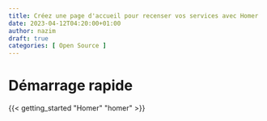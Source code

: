 ```yaml
---
title: Créez une page d'accueil pour recenser vos services avec Homer
date: 2023-04-12T04:20:00+01:00
author: nazim
draft: true
categories: [ Open Source ]
---
```



# Démarrage rapide

{{< getting_started "Homer" "homer" >}}
